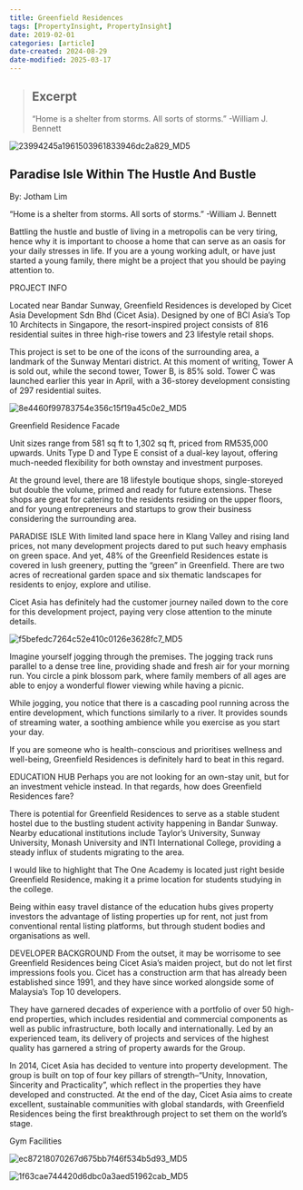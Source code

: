 ```yaml
---
title: Greenfield Residences
tags: [PropertyInsight, PropertyInsight]
date: 2019-02-01
categories: [article]
date-created: 2024-08-29
date-modified: 2025-03-17
---
```


> ## Excerpt
>
> “Home is a shelter from storms. All sorts of storms.” -William J. Bennett

![23994245a1961503961833946dc2a829_MD5](/media/23994245a1961503961833946dc2a829_MD5.jpg)

## Paradise Isle Within The Hustle And Bustle

By: Jotham Lim

“Home is a shelter from storms. All sorts of storms.” -William J. Bennett

Battling the hustle and bustle of living in a metropolis can be very tiring, hence why it is important to choose a home that can serve as an oasis for your daily stresses in life. If you are a young working adult, or have just started a young family, there might be a project that you should be paying attention to.

PROJECT INFO

Located near Bandar Sunway, Greenfield Residences is developed by Cicet Asia Development Sdn Bhd (Cicet Asia). Designed by one of BCI Asia’s Top 10 Architects in Singapore, the resort-inspired project consists of 816 residential suites in three high-rise towers and 23 lifestyle retail shops.

This project is set to be one of the icons of the surrounding area, a landmark of the Sunway Mentari district. At this moment of writing, Tower A is sold out, while the second tower, Tower B, is 85% sold. Tower C was launched earlier this year in April, with a 36-storey development consisting of 297 residential suites.

![8e4460f99783754e356c15f19a45c0e2_MD5](/media/8e4460f99783754e356c15f19a45c0e2_MD5.jpg)

Greenfield Residence Facade

Unit sizes range from 581 sq ft to 1,302 sq ft, priced from RM535,000 upwards. Units Type D and Type E consist of a dual-key layout, offering much-needed flexibility for both ownstay and investment purposes.

At the ground level, there are 18 lifestyle boutique shops, single-storeyed but double the volume, primed and ready for future extensions. These shops are great for catering to the residents residing on the upper floors, and for young entrepreneurs and startups to grow their business considering the surrounding area.

PARADISE ISLE With limited land space here in Klang Valley and rising land prices, not many development projects dared to put such heavy emphasis on green space. And yet, 48% of the Greenfield Residences estate is covered in lush greenery, putting the “green” in Greenfield. There are two acres of recreational garden space and six thematic landscapes for residents to enjoy, explore and utilise.

Cicet Asia has definitely had the customer journey nailed down to the core for this development project, paying very close attention to the minute details.

![f5befedc7264c52e410c0126e3628fc7_MD5](/media/f5befedc7264c52e410c0126e3628fc7_MD5.jpg)

Imagine yourself jogging through the premises. The jogging track runs parallel to a dense tree line, providing shade and fresh air for your morning run. You circle a pink blossom park, where family members of all ages are able to enjoy a wonderful flower viewing while having a picnic.

While jogging, you notice that there is a cascading pool running across the entire development, which functions similarly to a river. It provides sounds of streaming water, a soothing ambience while you exercise as you start your day.

If you are someone who is health-conscious and prioritises wellness and well-being, Greenfield Residences is definitely hard to beat in this regard.

EDUCATION HUB Perhaps you are not looking for an own-stay unit, but for an investment vehicle instead. In that regards, how does Greenfield Residences fare?

There is potential for Greenfield Residences to serve as a stable student hostel due to the bustling student activity happening in Bandar Sunway. Nearby educational institutions include Taylor’s University, Sunway University, Monash University and INTI International College, providing a steady influx of students migrating to the area.

I would like to highlight that The One Academy is located just right beside Greenfield Residence, making it a prime location for students studying in the college.

Being within easy travel distance of the education hubs gives property investors the advantage of listing properties up for rent, not just from conventional rental listing platforms, but through student bodies and organisations as well.

DEVELOPER BACKGROUND From the outset, it may be worrisome to see Greenfield Residences being Cicet Asia’s maiden project, but do not let first impressions fools you. Cicet has a construction arm that has already been established since 1991, and they have since worked alongside some of Malaysia’s Top 10 developers.

They have garnered decades of experience with a portfolio of over 50 high-end properties, which includes residential and commercial components as well as public infrastructure, both locally and internationally. Led by an experienced team, its delivery of projects and services of the highest quality has garnered a string of property awards for the Group.

In 2014, Cicet Asia has decided to venture into property development. The group is built on top of four key pillars of strength–“Unity, Innovation, Sincerity and Practicality”, which reflect in the properties they have developed and constructed. At the end of the day, Cicet Asia aims to create excellent, sustainable communities with global standards, with Greenfield Residences being the first breakthrough project to set them on the world’s stage.

Gym Facilities

![ec87218070267d675bb7f46f534b5d93_MD5](/media/ec87218070267d675bb7f46f534b5d93_MD5.jpg)

![1f63cae744420d6dbc0a3aed51962cab_MD5](/media/1f63cae744420d6dbc0a3aed51962cab_MD5.jpg)
